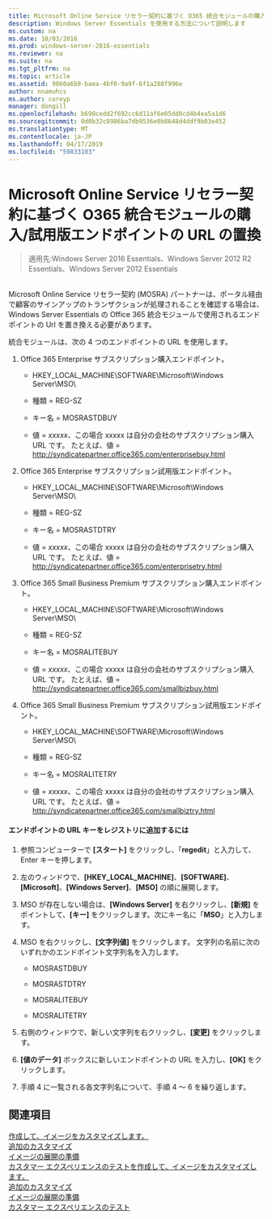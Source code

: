 ```yaml
---
title: Microsoft Online Service リセラー契約に基づく O365 統合モジュールの購入/試用版エンドポイントの URL の置換
description: Windows Server Essentials を使用する方法について説明します
ms.custom: na
ms.date: 10/03/2016
ms.prod: windows-server-2016-essentials
ms.reviewer: na
ms.suite: na
ms.tgt_pltfrm: na
ms.topic: article
ms.assetid: 9860a6b9-baea-4bf0-9a9f-6f1a288f996e
author: nnamuhcs
ms.author: coreyp
manager: dongill
ms.openlocfilehash: b690cedd2f692cc6d11af6e05dd0cd4b4ea5a1d6
ms.sourcegitcommit: 0d0b32c8986ba7db9536e0b8648d4ddf9b03e452
ms.translationtype: MT
ms.contentlocale: ja-JP
ms.lasthandoff: 04/17/2019
ms.locfileid: "59833103"
---
```

# <a name="replace-o365-integration-module-buy-try-endpoint-url-in-support-of-microsoft-online-service-reseller-agreement"></a>Microsoft Online Service リセラー契約に基づく O365 統合モジュールの購入/試用版エンドポイントの URL の置換

>適用先:Windows Server 2016 Essentials、Windows Server 2012 R2 Essentials、Windows Server 2012 Essentials

##  <a name="BKMK_O365"></a>   
 Microsoft Online Service リセラー契約 (MOSRA) パートナーは、ポータル経由で顧客のサインアップのトランザクションが処理されることを確認する場合は、Windows Server Essentials の Office 365 統合モジュールで使用されるエンドポイントの Url を置き換える必要があります。  
  
 統合モジュールは、次の 4 つのエンドポイントの URL を使用します。  
  
1.  Office 365 Enterprise サブスクリプション購入エンドポイント。  
  
    -   HKEY_LOCAL_MACHINE\SOFTWARE\Microsoft\Windows Server\MSO\  
  
    -   種類 = REG-SZ  
  
    -   キー名 = MOSRASTDBUY  
  
    -   値 = *xxxxx*、この場合 xxxxx は自分の会社のサブスクリプション購入 URL です。 たとえば、値 = http://syndicatepartner.office365.com/enterprisebuy.html  
  
2.  Office 365 Enterprise サブスクリプション試用版エンドポイント。  
  
    -   HKEY_LOCAL_MACHINE\SOFTWARE\Microsoft\Windows Server\MSO\  
  
    -   種類 = REG-SZ  
  
    -   キー名 = MOSRASTDTRY  
  
    -   値 = *xxxxx*、この場合 xxxxx は自分の会社のサブスクリプション購入 URL です。 たとえば、値 = http://syndicatepartner.office365.com/enterprisetry.html  
  
3.  Office 365 Small Business Premium サブスクリプション購入エンドポイント。  
  
    -   HKEY_LOCAL_MACHINE\SOFTWARE\Microsoft\Windows Server\MSO\  
  
    -   種類 = REG-SZ  
  
    -   キー名 = MOSRALITEBUY  
  
    -   値 = *xxxxx*、この場合 xxxxx は自分の会社のサブスクリプション購入 URL です。 たとえば、値 = http://syndicatepartner.office365.com/smallbizbuy.html  
  
4.  Office 365 Small Business Premium サブスクリプション試用版エンドポイント。  
  
    -   HKEY_LOCAL_MACHINE\SOFTWARE\Microsoft\Windows Server\MSO\  
  
    -   種類 = REG-SZ  
  
    -   キー名 = MOSRALITETRY  
  
    -   値 = *xxxxx*、この場合 xxxxx は自分の会社のサブスクリプション購入 URL です。 たとえば、値 = http://syndicatepartner.office365.com/smallbiztry.html  
  
#### <a name="to-add-an-endpoint-url-key-to-the-registry"></a>エンドポイントの URL キーをレジストリに追加するには  
  
1.  参照コンピューターで **[スタート]** をクリックし、「**regedit**」と入力して、Enter キーを押します。  
  
2.  左のウィンドウで、**[HKEY_LOCAL_MACHINE]**、**[SOFTWARE]**、**[Microsoft]**、**[Windows Server]**、**[MSO]** の順に展開します。  
  
3.  MSO が存在しない場合は、**[Windows Server]** を右クリックし、**[新規]** をポイントして、**[キー]** をクリックします。次にキー名に「**MSO**」と入力します。  
  
4.  MSO を右クリックし、**[文字列値]** をクリックします。 文字列の名前に次のいずれかのエンドポイント文字列名を入力します。  
  
    -   MOSRASTDBUY  
  
    -   MOSRASTDTRY  
  
    -   MOSRALITEBUY  
  
    -   MOSRALITETRY  
  
5.  右側のウィンドウで、新しい文字列を右クリックし、**[変更]** をクリックします。  
  
6.  **[値のデータ]** ボックスに新しいエンドポイントの URL を入力し、**[OK]** をクリックします。  
  
7.  手順 4 に一覧される各文字列名について、手順 4 ～ 6 を繰り返します。  
  
## <a name="see-also"></a>関連項目  

 [作成して、イメージをカスタマイズします。](Creating-and-Customizing-the-Image.md)   
 [追加のカスタマイズ](Additional-Customizations.md)   
 [イメージの展開の準備](Preparing-the-Image-for-Deployment.md)   
 [カスタマー エクスペリエンスのテスト](Testing-the-Customer-Experience.md)[を作成して、イメージをカスタマイズします。](../install/Creating-and-Customizing-the-Image.md)   
 [追加のカスタマイズ](../install/Additional-Customizations.md)   
 [イメージの展開の準備](../install/Preparing-the-Image-for-Deployment.md)   
 [カスタマー エクスペリエンスのテスト](../install/Testing-the-Customer-Experience.md)

